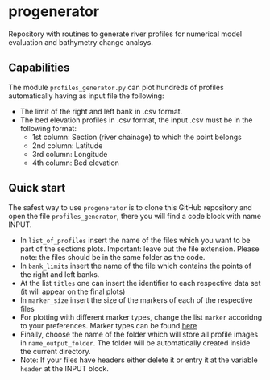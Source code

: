 # progenerator

Repository with routines to generate river profiles for numerical model evaluation and bathymetry change analsys.


## Capabilities

The module ``profiles_generator.py`` can plot hundreds of profiles automatically having as input file the following:
- The limit of the right and left bank in .csv format.
- The bed elevation profiles in .csv format, the input .csv must be in the following format:
	- 1st column: Section (river chainage) to which the point belongs
	- 2nd column: Latitude
	- 3rd column: Longitude
	- 4th column: Bed elevation


## Quick start

The safest way to use ``progenerator`` is to clone this GitHub repository and open the file ``profiles_generator``, there
you will find a code block with name INPUT.

- In ``list_of_profiles`` insert the name of the files which you want to be part of the sections plots. Important: leave out
the file extension. Please note: the files should be in the same folder as the code.
- In ``bank_limits`` insert the name of the file which contains the points of the right and left banks.
- At the list ``titles`` one can insert the identifier to each respective data set (it will appear on the final plots)
- In ``marker_size`` insert the size of the markers of each of the respective files
- For plotting with different marker types, change the list ``marker`` accoridng to your preferences. Marker types can be 
found [here](https://matplotlib.org/3.1.1/api/markers_api.html)
- Finally, choose the name of the folder which will store all profile images in ``name_output_folder``. The folder will be automatically
created inside the current directory.
- Note: If your files have headers either delete it or entry it at the variable ``header`` at the INPUT block.

	
	
